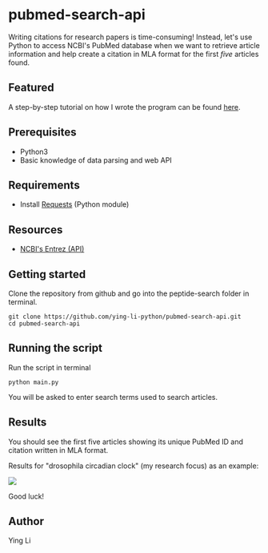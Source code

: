 # pubmed-search-api

Writing citations for research papers is time-consuming! Instead, let's use Python to access NCBI's PubMed database when we want to retrieve article information and help create a citation in MLA format for the first *five* articles found. 

## Featured 
A step-by-step tutorial on how I wrote the program can be found [here](https://creativepython.wordpress.com/2019/04/01/biologypython-retrieve-ncbis-pubmed-articles-and-create-citations-with-python-tutorial/).

## Prerequisites
- Python3
- Basic knowledge of data parsing and web API 

## Requirements
- Install [Requests](https://www.pythonforbeginners.com/requests/using-requests-in-python) (Python module)

## Resources 
- [NCBI's Entrez (API)](https://www.ncbi.nlm.nih.gov/books/NBK25500/) 

## Getting started 
Clone the repository from github and go into the peptide-search folder in terminal.
```
git clone https://github.com/ying-li-python/pubmed-search-api.git
cd pubmed-search-api
```

## Running the script 

Run the script in terminal
```
python main.py
```

You will be asked to enter search terms used to search articles. 

## Results 
You should see the first five articles showing its unique PubMed ID and citation written in MLA format. 

Results for "drosophila circadian clock" (my research focus) as an example:

<img src="https://raw.githubusercontent.com/ying-li-python/pubmed-search-api/master/Images/results.png"> 

Good luck! 

## Author
Ying Li 
